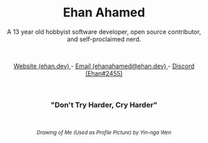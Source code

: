 <br />
<h1 align="center"> Ehan Ahamed </h1>
<p align="center"> A 13 year old hobbyist software developer, open source contributor, <br /> and self-proclaimed nerd. </p>
<br />
<p align="center"> <a href="https://ehan.dev/"> Website (ehan.dev) </a> - <a href="mailto:ehanahamed@ehan.dev?"> Email (ehanahamed@ehan.dev) </a> - <a href="https://discord.com/users/951982294787301436"> Discord (Ehan#2455) </a> </p>

<br />
<h3 align="center"> "Don't Try Harder, Cry Harder" </h2>

<br />
<p align="center"> <sub> <i> Drawing of Me (Used as Profile Picture) by Yin-nga Wen </i> </sub> </p>
<br />
